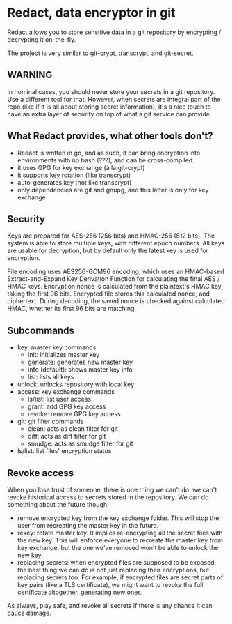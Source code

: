 # Redact, data encryptor in git

Redact allows you to store sensitive data in a git repository by encrypting / decrypting it on-the-fly.

The project is very similar to [git-crypt](https://github.com/AGWA/git-crypt), [transcrypt](https://github.com/elasticdog/transcrypt), and [git-secret](https://github.com/sobolevn/git-secret).

## WARNING

In nominal cases, you should never store your secrets in a git repository. Use a different tool for that. However, when secrets are integral part of the repo (like if it is all about storing secret information), it's a nice touch to have an extra layer of security on top of what a git service can provide.

## What Redact provides, what other tools don't?

* Redact is written in go, and as such, it can bring encryption into environments with no bash (???), and can be cross-compiled.
* it uses GPG for key exchange (à la git-crypt)
* it supports key rotation (like transcrypt)
* auto-generates key (not like transcrypt)
* only dependencies are git and gnupg, and this latter is only for key exchange

## Security

Keys are prepared for AES-256 (256 bits) and HMAC-256 (512 bits). The system is able to store multiple keys, with different epoch numbers. All keys are usable for decryption, but by default only the latest key is used for encryption.

File encoding uses AES256-GCM96 encoding, which uses an HMAC-based Extract-and-Expand Key Derivation Function for calculating the final AES / HMAC keys. Encryption nonce
is calculated from the plaintext's HMAC key, taking the first 96 bits. Encrypted file stores this calculated nonce, and ciphertext. During decoding, the saved nonce is checked against calculated HMAC, whether its first 96 bits are matching.

## Subcommands

* key: master key commands:
  * init: initializes master key
  * generate: generates new master key
  * info (default): shows master key info
  * list: lists all keys
* unlock: unlocks repository with local key
* access: key exchange commands
  * ls/list: list user access
  * grant: add GPG key access
  * revoke: remove GPG key access
* git: git filter commands
  * clean: acts as clean filter for git
  * diff: acts as diff filter for git
  * smudge: acts as smudge filter for git
* ls/list: list files' encryption status

## Revoke access

When you lose trust of someone, there is one thing we can't do: we can't revoke
historical access to secrets stored in the repository. We can do something about the future though:

* remove encrypted key from the key exchange folder. This will stop the user from recreating the master key in the future.
* rekey: rotate master key. It implies re-encrypting all the secret files with the new key. This will enforce everyone to recreate the master key from key exchange, but the one we've removed won't be able to unlock the new key.
* replacing secrets: when encrypted files are supposed to be exposed, the best thing we can do is not just replacing their encryptions, but replacing secrets too. For example, if encrypted files are secret parts of key pairs (like a TLS certificate), we might want to revoke the full certificate altogether, generating new ones.

As always, play safe, and revoke all secrets if there is any chance it can cause damage.
